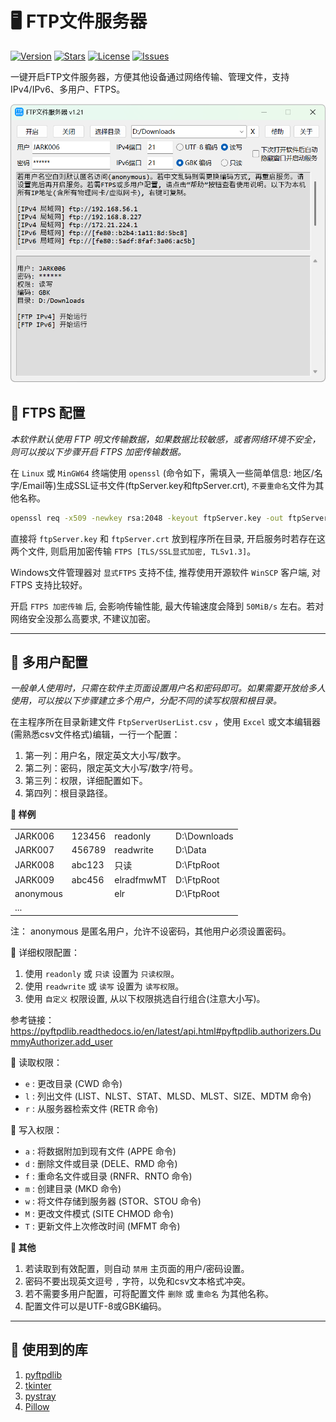 # 🖥️ FTP文件服务器

[![Version](https://img.shields.io/github/v/release/jark006/ftpServer)](https://github.com/jark006/FtpServer/releases/latest) [![Stars](https://img.shields.io/github/stars/jark006/ftpServer)](https://github.com/jark006/FtpServer/stargazers) [![License](https://img.shields.io/github/license/jark006/ftpServer)](https://github.com/jark006/FtpServer/blob/main/LICENSE) [![Issues](https://img.shields.io/github/issues/jark006/ftpServer)](https://github.com/jark006/FtpServer/issues)

一键开启FTP文件服务器，方便其他设备通过网络传输、管理文件，支持IPv4/IPv6、多用户、FTPS。

![](preview.png)

## 🔐 FTPS 配置

*本软件默认使用 FTP 明文传输数据，如果数据比较敏感，或者网络环境不安全，则可以按以下步骤开启 FTPS 加密传输数据。*

在 `Linux` 或 `MinGW64` 终端使用 `openssl` (命令如下，需填入一些简单信息: 地区/名字/Email等)生成SSL证书文件(ftpServer.key和ftpServer.crt), `不要重命名`文件为其他名称。

```sh
openssl req -x509 -newkey rsa:2048 -keyout ftpServer.key -out ftpServer.crt -nodes -days 36500
```

直接将 `ftpServer.key` 和 `ftpServer.crt` 放到程序所在目录, 开启服务时若存在这两个文件, 则启用加密传输 `FTPS [TLS/SSL显式加密, TLSv1.3]`。

Windows文件管理器对 `显式FTPS` 支持不佳, 推荐使用开源软件 `WinSCP` 客户端, 对 FTPS 支持比较好。

开启 `FTPS 加密传输` 后, 会影响传输性能, 最大传输速度会降到 `50MiB/s` 左右。若对网络安全没那么高要求, 不建议加密。

---

## 👥 多用户配置

*一般单人使用时，只需在软件主页面设置用户名和密码即可。如果需要开放给多人使用，可以按以下步骤建立多个用户，分配不同的读写权限和根目录。*

在主程序所在目录新建文件 `FtpServerUserList.csv` ，使用 `Excel` 或文本编辑器(需熟悉csv文件格式)编辑，一行一个配置：

1. 第一列：用户名，限定英文大小写/数字。
2. 第二列：密码，限定英文大小写/数字/符号。
3. 第三列：权限，详细配置如下。
4. 第四列：根目录路径。

**📇 样例**

|           |        |            |              |
| --------- | ------ | ---------- | ------------ |
| JARK006   | 123456 | readonly   | D:\Downloads |
| JARK007   | 456789 | readwrite  | D:\Data      |
| JARK008   | abc123 | 只读       | D:\FtpRoot   |
| JARK009   | abc456 | elradfmwMT | D:\FtpRoot   |
| anonymous |        | elr        | D:\FtpRoot   |
| ...       |        |            |              |

注： anonymous 是匿名用户，允许不设密码，其他用户必须设置密码。

📜 详细权限配置：

1. 使用 `readonly` 或 `只读` 设置为 `只读权限`。
1. 使用 `readwrite` 或 `读写` 设置为 `读写权限`。
1. 使用 `自定义` 权限设置, 从以下权限挑选自行组合(注意大小写)。

参考链接：https://pyftpdlib.readthedocs.io/en/latest/api.html#pyftpdlib.authorizers.DummyAuthorizer.add_user

📄 读取权限：

- `e` : 更改目录 (CWD 命令)
- `l` : 列出文件 (LIST、NLST、STAT、MLSD、MLST、SIZE、MDTM 命令)
- `r` : 从服务器检索文件 (RETR 命令)

📝 写入权限：

- `a` : 将数据附加到现有文件 (APPE 命令)
- `d` : 删除文件或目录 (DELE、RMD 命令)
- `f` : 重命名文件或目录 (RNFR、RNTO 命令)
- `m` : 创建目录 (MKD 命令)
- `w` : 将文件存储到服务器 (STOR、STOU 命令)
- `M` : 更改文件模式 (SITE CHMOD 命令)
- `T` : 更新文件上次修改时间 (MFMT 命令)

**📌 其他**

1. 若读取到有效配置，则自动 `禁用` 主页面的用户/密码设置。
2. 密码不要出现英文逗号 `,` 字符，以免和csv文本格式冲突。
3. 若不需要多用户配置，可将配置文件 `删除` 或 `重命名` 为其他名称。
4. 配置文件可以是UTF-8或GBK编码。

---

## 🧩 使用到的库

1. [pyftpdlib](https://github.com/giampaolo/pyftpdlib)
2. [tkinter](https://docs.python.org/3/library/tkinter.html)
3. [pystray](https://github.com/moses-palmer/pystray)
4. [Pillow](https://github.com/python-pillow/Pillow)
